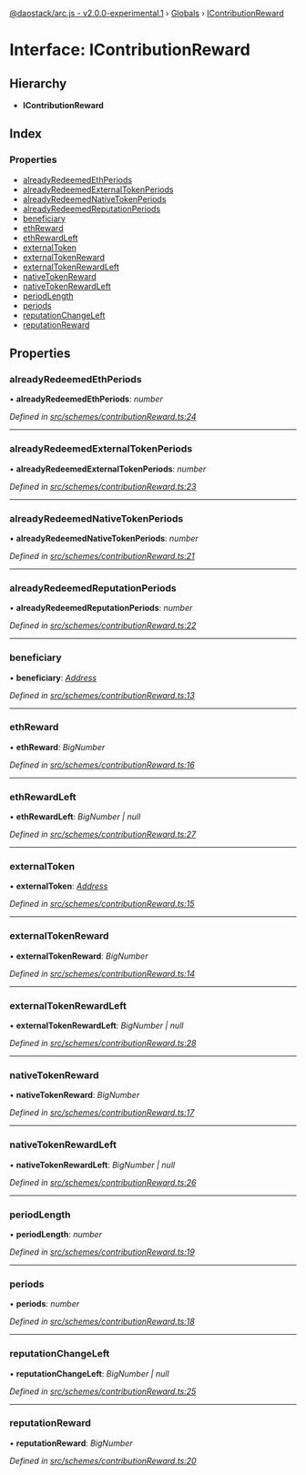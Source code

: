 [@daostack/arc.js - v2.0.0-experimental.1](../README.md) › [Globals](../globals.md) › [IContributionReward](icontributionreward.md)

# Interface: IContributionReward

## Hierarchy

* **IContributionReward**

## Index

### Properties

* [alreadyRedeemedEthPeriods](icontributionreward.md#alreadyredeemedethperiods)
* [alreadyRedeemedExternalTokenPeriods](icontributionreward.md#alreadyredeemedexternaltokenperiods)
* [alreadyRedeemedNativeTokenPeriods](icontributionreward.md#alreadyredeemednativetokenperiods)
* [alreadyRedeemedReputationPeriods](icontributionreward.md#alreadyredeemedreputationperiods)
* [beneficiary](icontributionreward.md#beneficiary)
* [ethReward](icontributionreward.md#ethreward)
* [ethRewardLeft](icontributionreward.md#ethrewardleft)
* [externalToken](icontributionreward.md#externaltoken)
* [externalTokenReward](icontributionreward.md#externaltokenreward)
* [externalTokenRewardLeft](icontributionreward.md#externaltokenrewardleft)
* [nativeTokenReward](icontributionreward.md#nativetokenreward)
* [nativeTokenRewardLeft](icontributionreward.md#nativetokenrewardleft)
* [periodLength](icontributionreward.md#periodlength)
* [periods](icontributionreward.md#periods)
* [reputationChangeLeft](icontributionreward.md#reputationchangeleft)
* [reputationReward](icontributionreward.md#reputationreward)

## Properties

###  alreadyRedeemedEthPeriods

• **alreadyRedeemedEthPeriods**: *number*

*Defined in [src/schemes/contributionReward.ts:24](https://github.com/daostack/arc.js/blob/6c661ff/src/schemes/contributionReward.ts#L24)*

___

###  alreadyRedeemedExternalTokenPeriods

• **alreadyRedeemedExternalTokenPeriods**: *number*

*Defined in [src/schemes/contributionReward.ts:23](https://github.com/daostack/arc.js/blob/6c661ff/src/schemes/contributionReward.ts#L23)*

___

###  alreadyRedeemedNativeTokenPeriods

• **alreadyRedeemedNativeTokenPeriods**: *number*

*Defined in [src/schemes/contributionReward.ts:21](https://github.com/daostack/arc.js/blob/6c661ff/src/schemes/contributionReward.ts#L21)*

___

###  alreadyRedeemedReputationPeriods

• **alreadyRedeemedReputationPeriods**: *number*

*Defined in [src/schemes/contributionReward.ts:22](https://github.com/daostack/arc.js/blob/6c661ff/src/schemes/contributionReward.ts#L22)*

___

###  beneficiary

• **beneficiary**: *[Address](../globals.md#address)*

*Defined in [src/schemes/contributionReward.ts:13](https://github.com/daostack/arc.js/blob/6c661ff/src/schemes/contributionReward.ts#L13)*

___

###  ethReward

• **ethReward**: *BigNumber*

*Defined in [src/schemes/contributionReward.ts:16](https://github.com/daostack/arc.js/blob/6c661ff/src/schemes/contributionReward.ts#L16)*

___

###  ethRewardLeft

• **ethRewardLeft**: *BigNumber | null*

*Defined in [src/schemes/contributionReward.ts:27](https://github.com/daostack/arc.js/blob/6c661ff/src/schemes/contributionReward.ts#L27)*

___

###  externalToken

• **externalToken**: *[Address](../globals.md#address)*

*Defined in [src/schemes/contributionReward.ts:15](https://github.com/daostack/arc.js/blob/6c661ff/src/schemes/contributionReward.ts#L15)*

___

###  externalTokenReward

• **externalTokenReward**: *BigNumber*

*Defined in [src/schemes/contributionReward.ts:14](https://github.com/daostack/arc.js/blob/6c661ff/src/schemes/contributionReward.ts#L14)*

___

###  externalTokenRewardLeft

• **externalTokenRewardLeft**: *BigNumber | null*

*Defined in [src/schemes/contributionReward.ts:28](https://github.com/daostack/arc.js/blob/6c661ff/src/schemes/contributionReward.ts#L28)*

___

###  nativeTokenReward

• **nativeTokenReward**: *BigNumber*

*Defined in [src/schemes/contributionReward.ts:17](https://github.com/daostack/arc.js/blob/6c661ff/src/schemes/contributionReward.ts#L17)*

___

###  nativeTokenRewardLeft

• **nativeTokenRewardLeft**: *BigNumber | null*

*Defined in [src/schemes/contributionReward.ts:26](https://github.com/daostack/arc.js/blob/6c661ff/src/schemes/contributionReward.ts#L26)*

___

###  periodLength

• **periodLength**: *number*

*Defined in [src/schemes/contributionReward.ts:19](https://github.com/daostack/arc.js/blob/6c661ff/src/schemes/contributionReward.ts#L19)*

___

###  periods

• **periods**: *number*

*Defined in [src/schemes/contributionReward.ts:18](https://github.com/daostack/arc.js/blob/6c661ff/src/schemes/contributionReward.ts#L18)*

___

###  reputationChangeLeft

• **reputationChangeLeft**: *BigNumber | null*

*Defined in [src/schemes/contributionReward.ts:25](https://github.com/daostack/arc.js/blob/6c661ff/src/schemes/contributionReward.ts#L25)*

___

###  reputationReward

• **reputationReward**: *BigNumber*

*Defined in [src/schemes/contributionReward.ts:20](https://github.com/daostack/arc.js/blob/6c661ff/src/schemes/contributionReward.ts#L20)*

